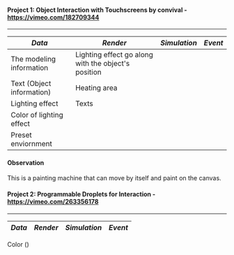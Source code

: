 #### Project 1: Object Interaction with Touchscreens by convival - https://vimeo.com/182709344
---
*Data* | *Render* | *Simulation* | *Event*
------------|------------|------------|------------
The modeling information| Lighting effect go along with the object's position|
Text (Object information)| Heating area|
Lighting effect|Texts|
Color of lighting effect|
Preset enviornment|

#### Observation
This is a painting machine that can move by itself and paint on the canvas.

#### Project 2: Programmable Droplets for Interaction - https://vimeo.com/263356178
---
*Data* | *Render* | *Simulation* | *Event*
------------|------------|------------|------------
Color ()

